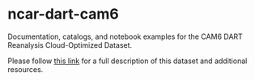 # ncar-dart-cam6
Documentation, catalogs, and notebook examples for the CAM6 DART Reanalysis Cloud-Optimized Dataset.

Please follow [this link](https://ncar.github.io/ncar-dart-cam6/) for a full description of this dataset and additional resources.
